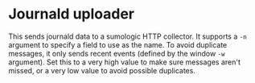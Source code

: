 # Journald uploader

This sends journald data to a sumologic HTTP collector.
It supports a ```-n``` argument to specify a field to use as the name.
To avoid duplicate messages, it only sends recent events (defined by the window ```-w``` argument).
Set this to a very high value to make sure messages aren't missed, or a very low value to avoid possible duplicates.
